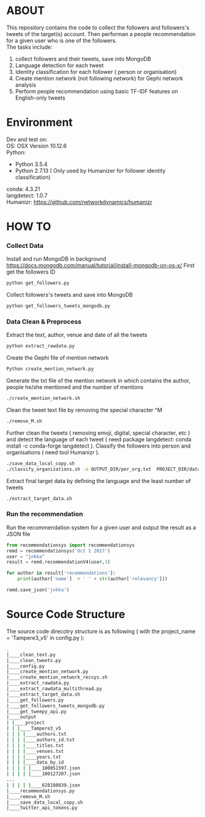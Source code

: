 # ABOUT
This repository contains the code to collect the followers and followers's tweets of the target(s) account. Then performan a people recommendation for a given user who is one of the followers.  
The tasks include:
1. collect followers and their tweets, save into MongoDB
2. Language detection for each tweet
3. Identity classification for each follower ( person or organisation)
4. Create mention network (not following network) for Gephi network analysis
5. Perform people recommendation using basic TF-IDF features on English-only tweets

# Environment
Dev and test on:  
OS: OSX Version 10.12.6  
Python:  
- Python 3.5.4
- Python 2.7.13 ( Only used by Humanizer for follower identity classification)

conda: 4.3.21  
langdetect: 1.0.7  
Humanizr: https://github.com/networkdynamics/humanizr  

# HOW TO
### Collect Data
Install and run MongoDB in background
https://docs.mongodb.com/manual/tutorial/install-mongodb-on-os-x/
First get the followers ID
```python
python get_followers.py
```
Collect followers's tweets and save into MongoDB
```python
python get_followers_tweets_mongodb.py
```
### Data Clean & Preprocess 
Extract the text, author, venue and date of all the tweets
```sh
python extract_rawdata.py
```
Create the Gephi file of mention network
```sh
Python create_mention_network.py
```
Generate the txt file of the mention network in which contains the author, people he/she mentioned and the number of mentions
```sh
./create_mention_network.sh
```
Clean the tweet text file by removing the special character ^M
```sh
./remove_M.sh 
```
Further clean the tweets ( removing emoji, digital, special character, etc ) and detect the language of each tweet ( need package langdetect: conda install -c conda-forge langdetect ).
Classify the followers into person and organisations ( need tool Humanizr ).
```sh
./save_data_local_copy.sh
./classify_organizations.sh -o OUTPUT_DIR/per_org.txt  PROJECT_DIR/data_by_id/
```
Extract final target data by defining the language and the least number of tweets
```sh
./extract_target_data.sh
```
### Run the recommendation
Run the recommendation system for a given user and output the result as a JSON file

```python
from recommendationsys import recommendationsys
remd = recommendationsys('Oct 1 2017')
user = "jnkka"
result = remd.recommendationV4(user,3)

for author in result['recommendations']:
    print(author['name']  + ' ' + str(author['relevancy']))

remd.save_json('jnkka')
```

# Source Code Structure
The source code direcotry structure is as following ( with the project_name = 'Tampere3_v5' in config.py ):
```sh
.
|____clean_text.py
|____clean_tweets.py
|____config.py
|____create_mention_network.py
|____create_mention_network_recsys.sh
|____extract_rawdata.py
|____extract_rawdata_multithread.py
|____extract_target_data.sh
|____get_followers.py
|____get_followers_tweets_mongodb.py
|____get_tweepy_api.py
|____output
| |____project
| | |____Tampere3_v5
| | | |____authors.txt
| | | |____authors_id.txt
| | | |____titles.txt
| | | |____venues.txt
| | | |____years.txt
| | | |____data_by_id
| | | | |____100051597.json
| | | | |____100127207.json
...
| | | | |____628180839.json
|____recommendationsys.py
|____remove_M.sh
|____save_data_local_copy.sh
|____twitter_api_tokens.py
```

